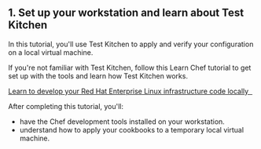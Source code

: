 ## 1. Set up your workstation and learn about Test Kitchen

In this tutorial, you'll use Test Kitchen to apply and verify your configuration on a local virtual machine.

If you're not familiar with Test Kitchen, follow this Learn Chef tutorial to get set up with the tools and learn how Test Kitchen works.

<a class='accent-button radius' href='/local-development/rhel/' target='_blank'>Learn to develop your Red Hat Enterprise Linux infrastructure code locally&nbsp;&nbsp;<i class='fa fa-external-link'></i></a>

After completing this tutorial, you'll:

* have the Chef development tools installed on your workstation.
* understand how to apply your cookbooks to a temporary local virtual machine.

